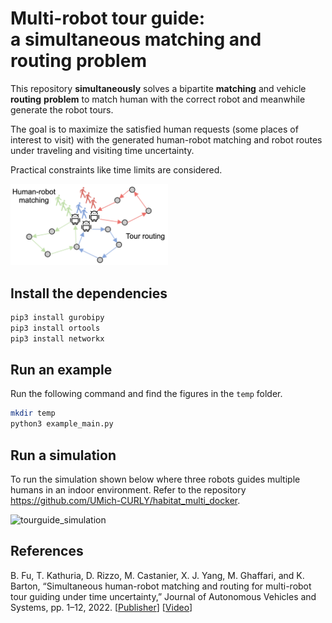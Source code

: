 # Multi-robot tour guide: <br/> a simultaneous matching and routing problem
This repository **simultaneously** solves a bipartite **matching** and vehicle **routing** **problem** to match human with the correct robot and meanwhile generate the robot tours.

The goal is to maximize the satisfied human requests (some places of interest to visit) with the generated human-robot matching and robot routes under traveling and visiting time uncertainty.

Practical constraints like time limits are considered.

<img src="readme/smrp_diagram.png" alt="smrp_diagram" width="50%"/>

## Install the dependencies
```bash
pip3 install gurobipy
pip3 install ortools
pip3 install networkx
```

## Run an example
Run the following command and find the figures in the `temp` folder.
```bash
mkdir temp
python3 example_main.py
```

## Run a simulation

To run the simulation shown below where three robots guides multiple humans in an indoor environment. Refer to the repository https://github.com/UMich-CURLY/habitat_multi_docker.

<img src="https://brg.engin.umich.edu/wp-content/uploads/sites/131/2022/07/tourguide_simulation.gif" alt="tourguide_simulation" width="50%"/>


## References
B. Fu, T. Kathuria, D. Rizzo, M. Castanier, X. J. Yang, M. Ghaffari, and K. Barton, “Simultaneous human-robot matching and routing for multi-robot tour guiding under time uncertainty,” Journal of Autonomous Vehicles and Systems, pp. 1–12, 2022. \[[Publisher](https://doi.org/10.1115/1.4053428)\] \[[Video](https://youtu.be/jx1RtK0g6fo)\]

